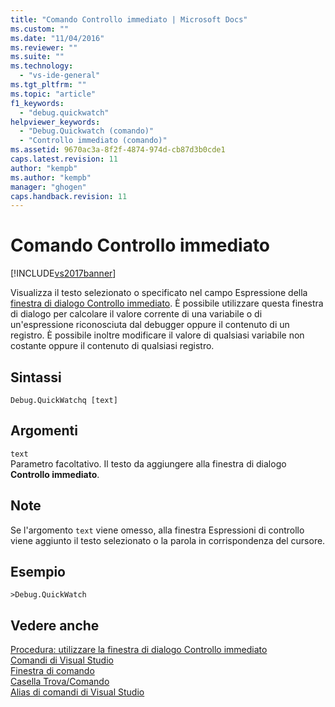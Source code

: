 ```yaml
---
title: "Comando Controllo immediato | Microsoft Docs"
ms.custom: ""
ms.date: "11/04/2016"
ms.reviewer: ""
ms.suite: ""
ms.technology: 
  - "vs-ide-general"
ms.tgt_pltfrm: ""
ms.topic: "article"
f1_keywords: 
  - "debug.quickwatch"
helpviewer_keywords: 
  - "Debug.Quickwatch (comando)"
  - "Controllo immediato (comando)"
ms.assetid: 9670ac3a-8f2f-4874-974d-cb87d3b0cde1
caps.latest.revision: 11
author: "kempb"
ms.author: "kempb"
manager: "ghogen"
caps.handback.revision: 11
---
```

# Comando Controllo immediato
[!INCLUDE[vs2017banner](../../code-quality/includes/vs2017banner.md)]

Visualizza il testo selezionato o specificato nel campo Espressione della [finestra di dialogo Controllo immediato](../Topic/How%20to:%20Use%20the%20QuickWatch%20Dialog%20Box.md).  È possibile utilizzare questa finestra di dialogo per calcolare il valore corrente di una variabile o di un'espressione riconosciuta dal debugger oppure il contenuto di un registro.  È possibile inoltre modificare il valore di qualsiasi variabile non costante oppure il contenuto di qualsiasi registro.  
  
## Sintassi  
  
```  
Debug.QuickWatchq [text]  
```  
  
## Argomenti  
 `text`  
 Parametro facoltativo.  Il testo da aggiungere alla finestra di dialogo **Controllo immediato**.  
  
## Note  
 Se l'argomento `text` viene omesso, alla finestra Espressioni di controllo viene aggiunto il testo selezionato o la parola in corrispondenza del cursore.  
  
## Esempio  
  
```  
>Debug.QuickWatch  
```  
  
## Vedere anche  
 [Procedura: utilizzare la finestra di dialogo Controllo immediato](../Topic/How%20to:%20Use%20the%20QuickWatch%20Dialog%20Box.md)   
 [Comandi di Visual Studio](../../ide/reference/visual-studio-commands.md)   
 [Finestra di comando](../../ide/reference/command-window.md)   
 [Casella Trova\/Comando](../../ide/find-command-box.md)   
 [Alias di comandi di Visual Studio](../../ide/reference/visual-studio-command-aliases.md)